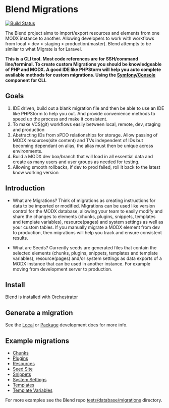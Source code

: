 # Blend Migrations

[![Build Status](https://scrutinizer-ci.com/g/LippertComponents/Blend/badges/build.png?b=master)](https://scrutinizer-ci.com/g/LippertComponents/Blend/)

The Blend project aims to import/export resources and elements from one MODX instance to another. Allowing developers to
work with workflows from local > dev > staging > production(master). Blend attempts to be similar to what Migrate is
for Laravel.

**This is a CLI tool. Most code references are for SSH/command line/terminal. To create custom Migrations you
should be knowledgeable of PHP and MODX. A good IDE like PHPStorm will help you auto complete available methods for
custom migrations. Using the [Symfony/Console](https://symfony.com/doc/3.4/components/console.html) component for CLI.**

## Goals

1. IDE driven, build out a blank migration file and then be able to use an IDE like PHPStorm to help you out. And
provide convenience methods to speed up the process and make it consistent.
2. To make VCS(git) workflows easily between local, remote, dev, staging and production
3. Abstracting IDs from xPDO relationships for storage. Allow passing of MODX resources(site content) and TVs
independent of IDs but becoming dependant on alias, the alias must then be unique across environments.
4. Build a MODX dev box/branch that will load in all essential data and create as many users and user groups as
needed for testing.
5. Allowing smooth rollbacks, if dev to prod failed, roll it back to the latest know working version

## Introduction

- What are Migrations?
Think of migrations as creating instructions for data to be imported or modified.
Migrations can be used like version control for the MODX database, allowing your team to easily modify and share the changes to
elements (chunks, plugins, snippets, templates and template variables), resource(pages) and system settings as well as your
custom tables. If you manually migrate a MODX element from dev to production, then migrations will help you track and ensure
consistent results.

- What are Seeds?
Currently seeds are generated files that contain the selected elements (chunks, plugins, snippets, templates and
template variables), resource(pages) and/or system settings as data exports of a MODX instance that can be used in another 
instance. For example moving from development server to production.

## Install

Blend is installed with [Orchestrator](../index.md)

## Generate a migration

See the [Local](../local-development.md) or [Package](../package-development.md) development docs for more info.


## Example migrations

- [Chunks](chunks.md)
- [Plugins](plugins.md)
- [Resources](resources.md)
- [Seed Site](seed-site.md)
- [Snippets](snippets.md)
- [System Settings](system-settings.md)
- [Templates](templates.md)
- [Template Variables](template-variables.md)

For more examples see the Blend repo [tests/database/migrations](https://github.com/LippertComponents/Blend/tree/master/tests/database/migrations) 
directory.
